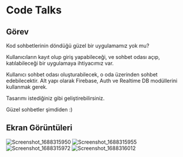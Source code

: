 # Code Talks

## Görev

Kod sohbetlerinin döndüğü güzel bir uygulamamız yok mu?

Kullanıcıların kayıt olup giriş yapabileceği, ve sohbet odası açıp, katılabileceği bir uygulamaya ihtiyacımız var.

Kullanıcı sohbet odası oluşturabilecek, o oda üzerinden sohbet edebilecektir. Alt yapı olarak Firebase, Auth ve Realtime DB modüllerini kullanmak gerek.

Tasarımı istediğiniz gibi geliştirebilirsiniz.

Güzel sohbetler şimdiden :)

## Ekran Görüntüleri

![Screenshot_1688315950](https://github.com/yusufcandmrz/code-talks/assets/93606208/375deb65-0321-4f43-896e-cbf0d7944893)
![Screenshot_1688315955](https://github.com/yusufcandmrz/code-talks/assets/93606208/563c1103-9586-4ce5-a5c9-5a2bb289ef0f)
![Screenshot_1688315972](https://github.com/yusufcandmrz/code-talks/assets/93606208/fb6089a1-955e-430a-a98a-68e4e673df85)
![Screenshot_1688316012](https://github.com/yusufcandmrz/code-talks/assets/93606208/4dd061ba-b698-4e05-ae16-6982dd032537)
